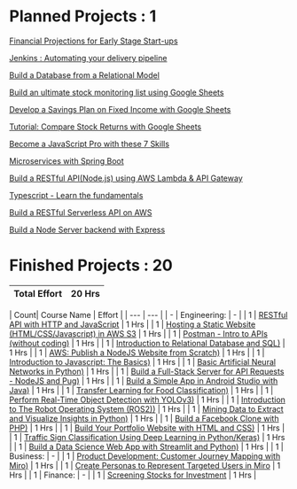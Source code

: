 # Planned Projects : 1

   [Financial Projections for Early Stage Start-ups]( https://www.coursera.org/projects/financial-projections-startups )
   
   [Jenkins : Automating your delivery pipeline]( https://www.coursera.org/projects/cicd-using-jenkins )
   
   [Build a Database from a Relational Model]( https://www.coursera.org/projects/build-a-database-from-a-relational-model )
      
   [Build an ultimate stock monitoring list using Google Sheets]( https://www.coursera.org/projects/build-stock-monitoring-google-sheets )
         
   [Develop a Savings Plan on Fixed Income with Google Sheets]( https://www.coursera.org/projects/fixed-income-savings-plan-with-google-sheets )
            
   [Tutorial: Compare Stock Returns with Google Sheets]( https://www.coursera.org/projects/compare-stock-returns-google-sheets )
               
   [Become a JavaScript Pro with these 7 Skills]( https://www.coursera.org/projects/become-a-js-pro-7-skills )
                  
   [Microservices with Spring Boot]( https://www.coursera.org/projects/microservices-with-spring-boot )
                     
   [Build a RESTful API(Node.js) using AWS Lambda & API Gateway]( https://www.coursera.org/projects/aws-lambda-api-gateway-nodejs )
                     
   [Typescript - Learn the fundamentals]( https://www.coursera.org/projects/rudi-hinds-typescript-learn-fundamentals )
                     
   [Build a RESTful Serverless API on AWS]( https://www.coursera.org/projects/restful-serverless-api-on-aws )
                     
   [Build a Node Server backend with Express]( https://www.coursera.org/projects/build-node-server-backend-express )

# Finished Projects : 20 

| Total Effort | 20 Hrs |
| --- | --- |

| Count| Course Name | Effort |
| --- | --- |
| - | Engineering: | - | 
| 1 | [RESTful API with HTTP and JavaScript]( https://www.coursera.org/projects/restful-api-http-javascript ) | 1 Hrs |
| 1 | [Hosting a Static Website (HTML/CSS/Javascript) in AWS S3]( https://www.coursera.org/account/accomplishments/verify/UCT4THAFKDV4 ) | 1 Hrs |
| 1 | [Postman - Intro to APIs (without coding)]( https://www.coursera.org/projects/laura-gemmell-intro-postman-apis ) | 1 Hrs |
| 1 | [Introduction to Relational Database and SQL)]( https://www.coursera.org/projects/introduction-to-relational-database-and-sql ) | 1 Hrs |
| 1 | [AWS: Publish a NodeJS Website from Scratch)]( https://www.coursera.org/projects/aws-publish-nodejs-website-from-scratch ) | 1 Hrs |
| 1 | [Introduction to Javascript: The Basics)]( https://www.coursera.org/projects/intro-to-javascript-the-basics ) | 1 Hrs |
| 1 | [Basic Artificial Neural Networks in Python)]( https://www.coursera.org/projects/basic-artificial-neural-networks-in-python ) | 1 Hrs |
| 1 | [Build a Full-Stack Server for API Requests - NodeJS and Pug)]( https://www.coursera.org/projects/basic-server-nodejs ) | 1 Hrs |
| 1 | [Build a Simple App in Android Studio with Java)]( https://www.coursera.org/projects/build-app-android-studio-java ) | 1 Hrs |
| 1 | [Transfer Learning for Food Classification)]( https://www.coursera.org/projects/transfer-learning-food-classification ) | 1 Hrs |
| 1 | [Perform Real-Time Object Detection with YOLOv3)]( https://www.coursera.org/projects/real-time-object-detection-yolo ) | 1 Hrs |
| 1 | [Introduction to The Robot Operating System (ROS2))]( https://www.coursera.org/projects/ros2-intro ) | 1 Hrs |
| 1 | [Mining Data to Extract and Visualize Insights in Python)]( https://www.coursera.org/projects/data-mining-visualization-in-python ) | 1 Hrs |
| 1 | [Build a Facebook Clone with PHP)]( https://www.coursera.org/projects/build-facebook-clone-php ) | 1 Hrs |
| 1 | [Build Your Portfolio Website with HTML and CSS)]( https://www.coursera.org/projects/build-portfolio-website-html-css ) | 1 Hrs | 
| 1 | [Traffic Sign Classification Using Deep Learning in Python/Keras)]( https://www.coursera.org/projects/traffic-sign-classification-deep-learning ) | 1 Hrs |
| 1 | [Build a Data Science Web App with Streamlit and Python)]( https://www.coursera.org/projects/data-science-streamlit-python ) | 1 Hrs |
| 1 | Business: | - | 
| 1 | [Product Development: Customer Journey Mapping with Miro)]( https://www.coursera.org/projects/customer-journey-mapping-miro ) | 1 Hrs |
| 1 | [Create Personas to Represent Targeted Users in Miro]( https://www.coursera.org/projects/create-personas-represent-targeted-users-miro ) | 1 Hrs | 
| 1 | Finance: | - | 
| 1 | [Screening Stocks for Investment]( https://www.coursera.org/projects/screening-stocks-investment ) | 1 Hrs |


